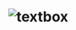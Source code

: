 # ![textbox](https://user-images.githubusercontent.com/29953103/189092719-19def3ff-2006-4b21-8c83-a29dce772be8.gif)
